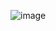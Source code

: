 


![image](https://user-images.githubusercontent.com/17761850/236831803-95a10894-f68f-4b37-ac13-86ed28c44295.png)
